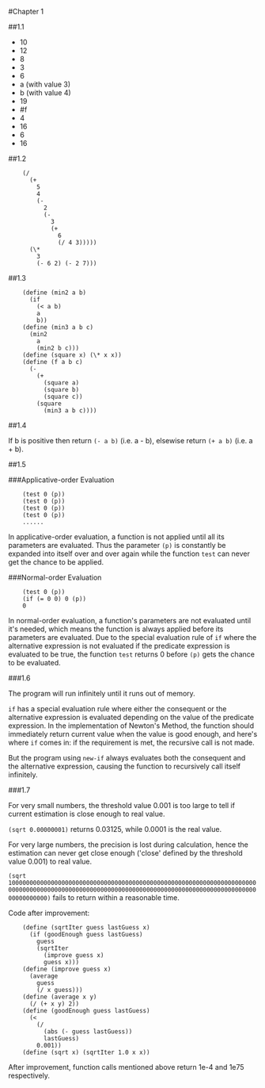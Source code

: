 #Chapter 1

##1.1

* 10
* 12
* 8
* 3
* 6
* a (with value 3)
* b (with value 4)
* 19
* #f
* 4
* 16
* 6
* 16

##1.2

        (/
		  (+
		    5
			4
			(-
			  2
			  (-
			    3
				(+
				  6
				  (/ 4 3)))))
		  (\*
		    3
			(- 6 2) (- 2 7)))

##1.3

        (define (min2 a b)
		  (if
			(< a b)
		    a
			b))
        (define (min3 a b c)
		  (min2
			a
		    (min2 b c)))
        (define (square x) (\* x x))
        (define (f a b c)
		  (-
		    (+
			  (square a)
			  (square b)
			  (square c))
			(square
		      (min3 a b c))))

##1.4

If b is positive then return `(- a b)` (i.e.
 a - b), elsewise return `(+ a b)` (i.e. a + b).

##1.5

###Applicative-order Evaluation

        (test 0 (p))
		(test 0 (p))
		(test 0 (p))
		(test 0 (p))
		......

In applicative-order evaluation, a function is not
 applied until all its parameters are evaluated. Thus the
 parameter `(p)` is constantly be expanded into itself
 over and over again while the function `test` can never
 get the chance to be applied. 

###Normal-order Evaluation

        (test 0 (p))
		(if (= 0 0) 0 (p))
		0

In normal-order evaluation, a function's parameters are
 not evaluated until it's needed, which means the function
 is always applied before its parameters are evaluated.
 Due to the special evaluation rule of `if` where the
 alternative expression is not evaluated if the
 predicate expression is evaluated to be true, the function
 `test` returns 0 before `(p)` gets the chance to be
 evaluated.

###1.6

The program will run infinitely until it runs out of memory.

`if` has a special evaluation rule where either the consequent or
 the alternative expression is evaluated depending on the value
 of the predicate expression. In the implementation of Newton's
 Method, the function should immediately return current value when
 the value is good enough, and here's where `if` comes in: if the
 requirement is met, the recursive call is not made.
 
 But the program using `new-if` always evaluates both the consequent
 and the alternative expression, causing the function to recursively
 call itself infinitely.

###1.7

For very small numbers, the threshold value 0.001 is too large to tell
 if current estimation is close enough to real value.

`(sqrt 0.00000001)` returns 0.03125, while 0.0001 is the real value.

For very large numbers, the precision is lost during calculation,
 hence the estimation can never get close enough ('close' defined by
 the threshold value 0.001) to real value.

`(sqrt 1000000000000000000000000000000000000000000000000000000000000000000000000000000000000000000000000000000000000000000000000000000000000000000000000000000)`
 fails to return within a reasonable time.

Code after improvement:

        (define (sqrtIter guess lastGuess x)
          (if (goodEnough guess lastGuess)
            guess
            (sqrtIter
			  (improve guess x)
			  guess x)))
        (define (improve guess x)
          (average
		    guess
			(/ x guess)))
        (define (average x y)
          (/ (+ x y) 2))
		(define (goodEnough guess lastGuess)
          (<
		    (/
			  (abs (- guess lastGuess))
			  lastGuess)
			0.001))
		(define (sqrt x) (sqrtIter 1.0 x x))

After improvement, function calls mentioned above return
 1e-4 and 1e75 respectively.

